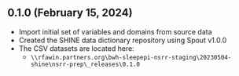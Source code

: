 ## 0.1.0 (February 15, 2024)

- Import initial set of variables and domains from source data
- Created the SHINE data dictionary repository using Spout v1.0.0
- The CSV datasets are located here:
  - `\\rfawin.partners.org\bwh-sleepepi-nsrr-staging\20230504-shine\nsrr-prep\_releases\0.1.0`
